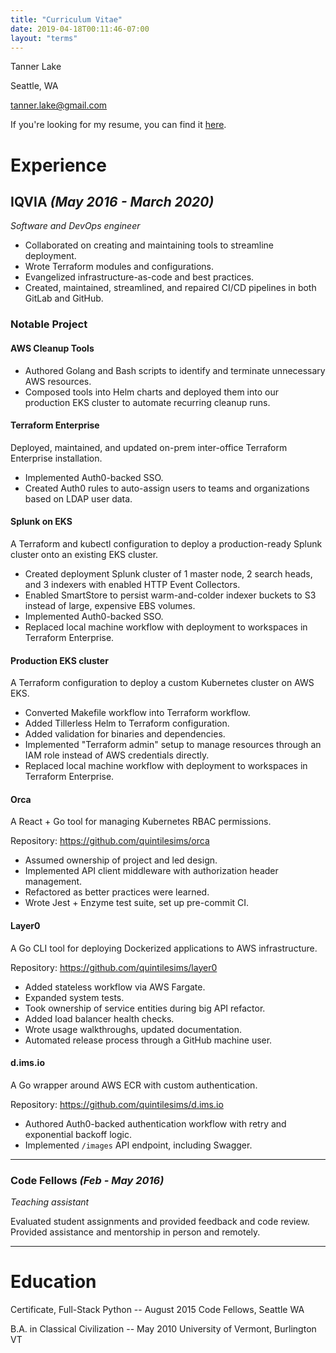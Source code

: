 ```yaml
---
title: "Curriculum Vitae"
date: 2019-04-18T00:11:46-07:00
layout: "terms"
---
```


Tanner Lake

Seattle, WA

[tanner.lake@gmail.com](mailto:tanner.lake@gmail.com)

If you're looking for my resume, you can find it [here](/resume_tannerlake.pdf).

# Experience

## IQVIA _(May 2016 - March 2020)_

_Software and DevOps engineer_

- Collaborated on creating and maintaining tools to streamline deployment.
- Wrote Terraform modules and configurations.
- Evangelized infrastructure-as-code and best practices.
- Created, maintained, streamlined, and repaired CI/CD pipelines in both GitLab and GitHub.

### Notable Project

#### AWS Cleanup Tools

- Authored Golang and Bash scripts to identify and terminate unnecessary AWS resources.
- Composed tools into Helm charts and deployed them into our production EKS cluster to automate recurring cleanup runs.

#### Terraform Enterprise

Deployed, maintained, and updated on-prem inter-office Terraform Enterprise installation.

- Implemented Auth0-backed SSO.
- Created Auth0 rules to auto-assign users to teams and organizations based on LDAP user data.

#### Splunk on EKS

A Terraform and kubectl configuration to deploy a production-ready Splunk cluster onto an existing EKS cluster.

- Created deployment Splunk cluster of 1 master node, 2 search heads, and 3 indexers with enabled HTTP Event Collectors.
- Enabled SmartStore to persist warm-and-colder indexer buckets to S3 instead of large, expensive EBS volumes.
- Implemented Auth0-backed SSO.
- Replaced local machine workflow with deployment to workspaces in Terraform Enterprise.

#### Production EKS cluster

A Terraform configuration to deploy a custom Kubernetes cluster on AWS EKS.

- Converted Makefile workflow into Terraform workflow.
- Added Tillerless Helm to Terraform configuration.
- Added validation for binaries and dependencies.
- Implemented "Terraform admin" setup to manage resources through an IAM role instead of AWS credentials directly.
- Replaced local machine workflow with deployment to workspaces in Terraform Enterprise.

#### Orca

A React + Go tool for managing Kubernetes RBAC permissions.

Repository: https://github.com/quintilesims/orca

- Assumed ownership of project and led design.
- Implemented API client middleware with authorization header management.
- Refactored as better practices were learned.
- Wrote Jest + Enzyme test suite, set up pre-commit CI.

#### Layer0

A Go CLI tool for deploying Dockerized applications to AWS infrastructure.

Repository: https://github.com/quintilesims/layer0

- Added stateless workflow via AWS Fargate.
- Expanded system tests.
- Took ownership of service entities during big API refactor.
- Added load balancer health checks.
- Wrote usage walkthroughs, updated documentation.
- Automated release process through a GitHub machine user.

#### d.ims.io

A Go wrapper around AWS ECR with custom authentication.

Repository: https://github.com/quintilesims/d.ims.io

- Authored Auth0-backed authentication workflow with retry and exponential backoff logic.
- Implemented `/images` API endpoint, including Swagger.

---

### Code Fellows _(Feb - May 2016)_

_Teaching assistant_

Evaluated student assignments and provided feedback and code review.
Provided assistance and mentorship in person and remotely.

---

# Education

Certificate, Full-Stack Python -- August 2015
Code Fellows, Seattle WA

B.A. in Classical Civilization -- May 2010
University of Vermont, Burlington VT
